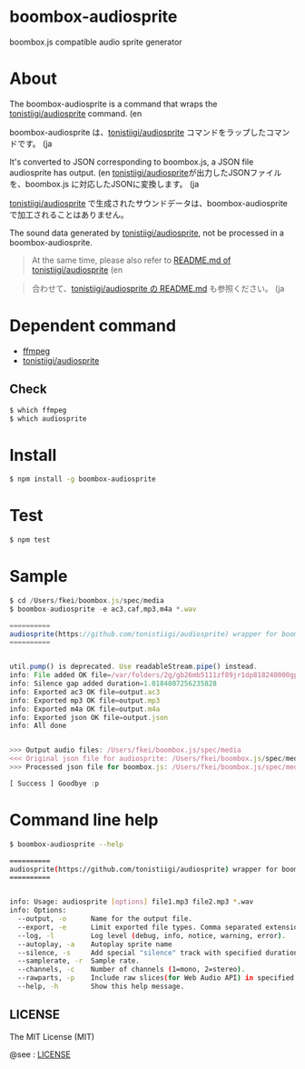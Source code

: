boombox-audiosprite
===================

boombox.js compatible audio sprite generator

# About

The boombox-audiosprite is a command that wraps the [tonistiigi/audiosprite](https://github.com/tonistiigi/audiosprite) command.  (en

boombox-audiosprite は、[tonistiigi/audiosprite](https://github.com/tonistiigi/audiosprite) コマンドをラップしたコマンドです。 (ja


It's converted to JSON corresponding to boombox.js, a JSON file audiosprite has output. (en
[tonistiigi/audiosprite](https://github.com/tonistiigi/audiosprite)が出力したJSONファイルを、boombox.js に対応したJSONに変換します。 (ja


[tonistiigi/audiosprite](https://github.com/tonistiigi/audiosprite) で生成されたサウンドデータは、boombox-audiosprite で加工されることはありません。

The sound data generated by [tonistiigi/audiosprite](https://github.com/tonistiigi/audiosprite), not be processed in a boombox-audiosprite.


> At the same time, please also refer to [README.md of tonistiigi/audiosprite](https://github.com/tonistiigi/audiosprite) (en

> 合わせて、[tonistiigi/audiosprite の README.md](https://github.com/tonistiigi/audiosprite) も参照ください。 (ja



# Dependent command

- [ffmpeg](http://www.ffmpeg.org/)
- [tonistiigi/audiosprite](https://github.com/tonistiigi/audiosprite)

## Check

```sh
$ which ffmpeg
$ which audiosprite
```

# Install

```sh
$ npm install -g boombox-audiosprite
```

# Test

```sh
$ npm test
```


# Sample

```javascript
$ cd /Users/fkei/boombox.js/spec/media
$ boombox-audiosprite -e ac3,caf,mp3,m4a *.wav

==========
audiosprite(https://github.com/tonistiigi/audiosprite) wrapper for boombox.js :)
==========


util.pump() is deprecated. Use readableStream.pipe() instead.
info: File added OK file=/var/folders/2g/gb26mb5111zf89jr1dp818240000gp/T/audiosprite.04611885884873569, duration=11.981519274322417
info: Silence gap added duration=1.0184807256235828
info: Exported ac3 OK file=output.ac3
info: Exported mp3 OK file=output.mp3
info: Exported m4a OK file=output.m4a
info: Exported json OK file=output.json
info: All done


>>> Output audio files: /Users/fkei/boombox.js/spec/media
<<< Original json file for audiosprite: /Users/fkei/boombox.js/spec/media/output.json
>>> Processed json file for boombox.js: /Users/fkei/boombox.js/spec/media/boombox-output.json

[ Success ] Goodbye :p

```

# Command line help

```sh
$ boombox-audiosprite --help

==========
audiosprite(https://github.com/tonistiigi/audiosprite) wrapper for boombox.js :)
==========


info: Usage: audiosprite [options] file1.mp3 file2.mp3 *.wav
info: Options:
  --output, -o      Name for the output file.                                    [default: "output"]
  --export, -e      Limit exported file types. Comma separated extension list.   [default: ""]
  --log, -l         Log level (debug, info, notice, warning, error).             [default: "info"]
  --autoplay, -a    Autoplay sprite name                                         [default: null]
  --silence, -s     Add special "silence" track with specified duration.         [default: 0]
  --samplerate, -r  Sample rate.                                                 [default: 44100]
  --channels, -c    Number of channels (1=mono, 2=stereo).                       [default: 1]
  --rawparts, -p    Include raw slices(for Web Audio API) in specified formats.  [default: ""]
  --help, -h        Show this help message.
```


## LICENSE

The MIT License (MIT)

@see : [LICENSE](https://raw.github.com/fkei/boombox-audiosprite/master/LICENSE)
